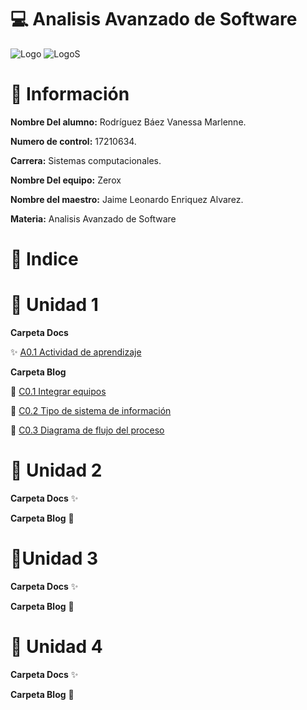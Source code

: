 # :computer: Analisis Avanzado de Software #

![Logo](img/logo_TECT.png)
![LogoS](img/LogoSistemas.png)

# :woman: Información #

**Nombre Del alumno:** Rodríguez Báez Vanessa Marlenne.

**Numero de control:** 17210634.

**Carrera:** Sistemas computacionales.

**Nombre Del equipo:** Zerox

**Nombre del maestro:** Jaime Leonardo Enriquez Alvarez.

**Materia:** Analisis Avanzado de
Software

# :pushpin: Indice #

# :tulip: Unidad 1

**Carpeta Docs**

:sparkles: [A0.1 Actividad de aprendizaje](Docs/A0.1%20RecopilacionEntrevista_VanessaMarlenneRodriguezBaez.md)

**Carpeta Blog**

  :star2: [C0.1 Integrar equipos](Blog/C0.1%20Integrar%20equipos%20de%20trabajo%20_VanessaMarlenneRodriguezBaez.md)

  :star2: [C0.2  Tipo de sistema de información](Blog/C0.2%20Tipo%20de%20Sistema%20Desarrollar_VanessaMarlenneRodriguezBaez.md)

  :star2: [ C0.3 Diagrama de flujo del proceso](Blog/C0.3_DiagramadeFlujoProceso_VanessaMarlenneRodriguezBaez.md)

# :sunflower: Unidad 2

**Carpeta Docs**
:sparkles:

**Carpeta Blog**
:star2:

# :cherry_blossom:Unidad 3

**Carpeta Docs**
:sparkles:

**Carpeta Blog**
:star2:

# :rose: Unidad 4

**Carpeta Docs**
:sparkles:

**Carpeta Blog**
:star2: